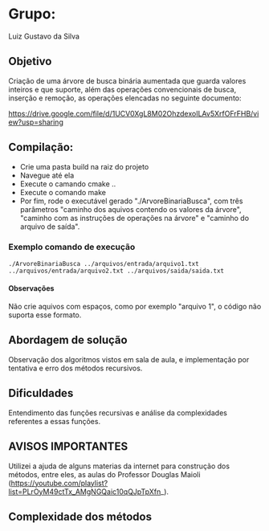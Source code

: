 # Grupo:

Luiz Gustavo da Silva

## Objetivo 

Criação de uma árvore de busca binária aumentada que guarda valores inteiros e que suporte, além das operações convencionais de busca, inserção e remoção, as operações elencadas no seguinte documento:

https://drive.google.com/file/d/1UCV0XgL8M02OhzdexoILAv5XrfOFrFHB/view?usp=sharing

## Compilação:

- Crie uma pasta build na raiz do projeto
- Navegue até ela
- Execute o camando cmake ..
- Execute o comando make
- Por fim, rode o executável gerado "./ArvoreBinariaBusca", com três parâmetros 
"caminho dos aquivos contendo os valores da árvore", "caminho com as instruções de operações na árvore" e "caminho do arquivo de saída".

### Exemplo comando de execução

    ./ArvoreBinariaBusca ../arquivos/entrada/arquivo1.txt ../arquivos/entrada/arquivo2.txt ../arquivos/saida/saida.txt

#### Observações

Não crie aquivos com espaços, como por exemplo "arquivo 1", o código não suporta esse formato.

## Abordagem de solução

Observação dos algoritmos vistos em sala de aula, e implementação por tentativa e erro dos métodos recursivos.

## Dificuldades 

Entendimento das funções recursivas e análise da complexidades referentes a essas funções.

## AVISOS IMPORTANTES

Utilizei a ajuda de alguns materias da internet para construção dos métodos, entre eles, as aulas do Professor Douglas Maioli (https://youtube.com/playlist?list=PLrOyM49ctTx_AMgNGQaic10qQJpTpXfn_).

## Complexidade dos métodos

    


